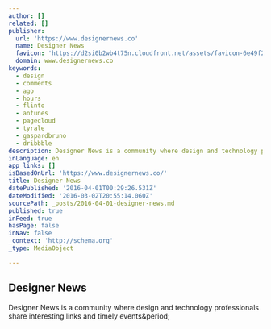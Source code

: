 ```yaml
---
author: []
related: []
publisher:
  url: 'https://www.designernews.co'
  name: Designer News
  favicon: 'https://d2si0b2wb4t75n.cloudfront.net/assets/favicon-6e49f2c17dd9fe068733ab525570a638.ico'
  domain: www.designernews.co
keywords:
  - design
  - comments
  - ago
  - hours
  - flinto
  - antunes
  - pagecloud
  - tyrale
  - gaspardbruno
  - dribbble
description: Designer News is a community where design and technology professionals share interesting links and timely events.
inLanguage: en
app_links: []
isBasedOnUrl: 'https://www.designernews.co/'
title: Designer News
datePublished: '2016-04-01T00:29:26.531Z'
dateModified: '2016-03-02T20:55:14.060Z'
sourcePath: _posts/2016-04-01-designer-news.md
published: true
inFeed: true
hasPage: false
inNav: false
_context: 'http://schema.org'
_type: MediaObject

---
```

<article style=""><h1>Designer News</h1><p>Designer News is a community where design and technology professionals share interesting links and timely events&amp;period;</p></article>